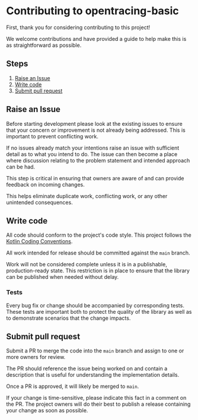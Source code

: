 # Contributing to opentracing-basic

First, thank you for considering contributing to this project!

We welcome contributions and have provided a guide to help make this is as straightforward as
possible.

## Steps

1. [Raise an Issue](#raise-an-issue)
1. [Write code](#write-code)
1. [Submit pull request](#submit-pull-request)

## Raise an Issue

Before starting development please look at the existing issues to ensure that your concern or
improvement  is not already being addressed.  This is important to prevent conflicting work.

If no issues already match your intentions raise an issue with sufficient detail as to what you
intend to do.  The issue can then become a place where discussion relating to the problem
statement and intended approach can be had.

This step is critical in ensuring that owners are aware of and can provide feedback on incoming
changes.

This helps eliminate duplicate work, conflicting work, or any other unintended consequences.

## Write code

All code should conform to the project's code style.  This project follows the
[Kotlin Coding Conventions](https://kotlinlang.org/docs/coding-conventions.html).

All work intended for release should be committed against the `main` branch.

Work will not be considered complete unless it is in a publishable, production-ready
state.  This restriction is in place to ensure that the library can be published when
needed without delay.

### Tests

Every bug fix or change should be accompanied by corresponding tests.  These tests are
important both to protect the quality of the library as well as to demonstrate scenarios
that the change impacts.

## Submit pull request

Submit a PR  to merge the code into the `main` branch and assign to one or more
owners for review.

The PR should reference the issue being worked on and contain a description that is
useful for understanding the implementation details.

Once a PR is approved, it will likely be merged to `main`.

If your change is time-sensitive, please indicate this fact in a comment on the
PR.  The project owners will do their best to publish a release containing your change
as soon as possible.

